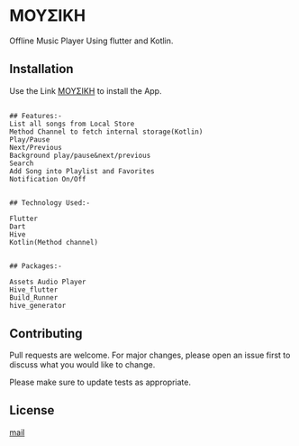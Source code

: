 # ΜΟΥΣΙΚΗ

Offline Music Player Using flutter and Kotlin.

## Installation

Use the Link [ΜΟΥΣΙΚΗ](https://play.google.com/store/apps/details?id=in.brototype.music) to install the App.


## 

```
## Features:-
List all songs from Local Store
Method Channel to fetch internal storage(Kotlin)
Play/Pause
Next/Previous
Background play/pause&next/previous
Search
Add Song into Playlist and Favorites
Notification On/Off


## Technology Used:-

Flutter
Dart
Hive
Kotlin(Method channel)


## Packages:-

Assets Audio Player
Hive_flutter
Build_Runner
hive_generator

```

## Contributing

Pull requests are welcome. For major changes, please open an issue first
to discuss what you would like to change.

Please make sure to update tests as appropriate.

## License

[mail](jiyadahammad74@gmail.com)
